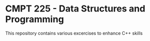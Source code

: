 # CMPT 225 - Data Structures and Programming
This repository contains various excercises to enhance C++ skills
